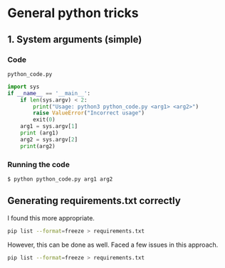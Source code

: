 # General python tricks

## 1. System arguments (simple)

### Code

`python_code.py`

```python
import sys
if __name__ == '__main__':
    if len(sys.argv) < 2:
        print("Usage: python3 python_code.py <arg1> <arg2>")
        raise ValueError("Incorrect usage")
        exit(0)
    arg1 = sys.argv[1]
    print (arg1)
    arg2 = sys.argv[2]
    print(arg2)
```

### Running the code

```console
$ python python_code.py arg1 arg2
```

## Generating requirements.txt correctly

I found this more appropriate.

```zsh
pip list --format=freeze > requirements.txt
```

However, this can be done as well. Faced a few issues in this approach.

```zsh
pip list --format=freeze > requirements.txt
```

